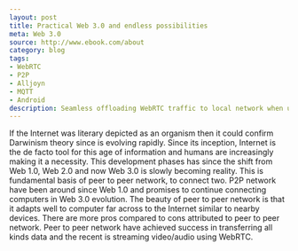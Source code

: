 ```yaml
---
layout: post
title: Practical Web 3.0 and endless possibilities  
meta: Web 3.0
source: http://www.ebook.com/about
category: blog
tags:
- WebRTC
- P2P
- Alljoyn
- MQTT
- Android
description: Seamless offloading WebRTC traffic to local network when user are in proximity and onloading back to internet when user moves out of proximity
---
```

If the Internet was literary depicted as an organism then it could confirm Darwinism theory since is evolving rapidly. Since its inception, Internet is the de facto tool for this age of information and humans are increasingly making it a necessity. This development phases has since the shift from Web 1.0, Web 2.0 and now Web 3.0 is slowly becoming reality.  This is fundamental basis of peer to peer network, to connect two. P2P network have been around since Web 1.0 and promises to continue connecting computers in Web 3.0 evolution. The beauty of peer to peer network is that it adapts well to computer far across to the Internet similar to nearby devices. There are more pros compared to cons attributed to peer to peer network. Peer to peer network have achieved success in transferring all kinds data and the recent is streaming video/audio using WebRTC.